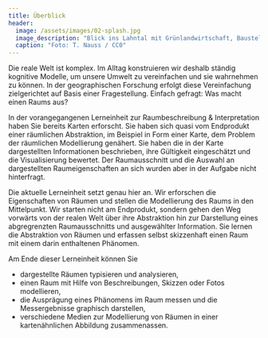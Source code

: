 ```yaml
---
title: Überblick
header:
  image: /assets/images/02-splash.jpg
  image_description: "Blick ins Lahntal mit Grünlandwirtschaft, Baustelle für Stromtrassen und Regenbogen."
  caption: "Foto: T. Nauss / CC0"
---
```



Die reale Welt ist komplex. Im Alltag konstruieren wir deshalb ständig kognitive Modelle, um unsere Umwelt zu vereinfachen und sie wahrnehmen zu können. In der geographischen Forschung erfolgt diese Vereinfachung zielgerichtet auf Basis einer Fragestellung. Einfach gefragt: Was macht einen Raums aus?

<!--more-->

In der vorangegangenen Lerneinheit zur Raumbeschreibung & Interpretation haben Sie bereits Karten erforscht. Sie haben sich quasi vom Endprodukt einer räumlichen Abstraktion, im Beispiel in Form einer Karte, dem Problem der räumlichen Modellierung genähert. Sie haben die in der Karte dargestellten Informationen beschrieben, ihre Gültigkeit eingeschätzt und die Visualisierung bewertet. Der Raumausschnitt und die Auswahl an dargestellten Raumeigenschaften an sich wurden aber in der Aufgabe nicht hinterfragt.

Die aktuelle Lerneinheit setzt genau hier an. Wir erforschen die Eigenschaften von Räumen und stellen die Modellierung des Raums in den Mittelpunkt. Wir starten nicht am Endprodukt, sondern gehen den Weg vorwärts von der realen Welt über ihre Abstraktion hin zur Darstellung eines abgregrenzten Raumausschnitts und ausgewählter Information. Sie lernen die Abstraktion von Räumen und erfassen selbst skizzenhaft einen Raum mit einem darin enthaltenen Phänomen.

Am Ende dieser Lerneinheit können Sie
* dargestellte Räumen typisieren und analysieren,
* einen Raum mit Hilfe von Beschreibungen, Skizzen oder Fotos modellieren,
* die Ausprägung eines Phänomens im Raum messen und die Messergebnisse graphisch darstellen,
* verschiedene Medien zur Modellierung von Räumen in einer kartenähnlichen Abbildung zusammenassen.
